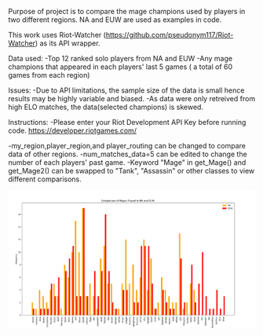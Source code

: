 Purpose of project is to compare the mage champions used by players in two different regions.
NA and EUW are used as examples in code.

This work uses Riot-Watcher (https://github.com/pseudonym117/Riot-Watcher) as its API wrapper. 

Data used:
-Top 12 ranked solo players from NA and EUW
-Any mage champions that appeared in each players' last 5 games ( a total of 60 games from each region)


Issues:
-Due to API limitations, the sample size of the data is small hence results may be highly variable and biased.
-As data were only retreived from high ELO matches, the data(selected champions) is skewed.


Instructions:
-Please enter your Riot Development API Key before running code. 
https://developer.riotgames.com/

-my_region,player_region,and player_routing can be changed to compare data of other regions.
-num_matches_data=5 can be edited to change the number of each players' past game.
-Keyword "Mage" in get_Mage() and get_Mage2() can be swapped to "Tank", "Assassin" or other classes to view different comparisons.

![Screenshot](example.png)